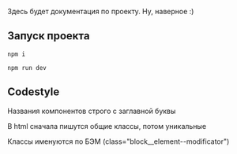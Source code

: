 Здесь будет документация по проекту. Ну, наверное :)

## Запуск проекта

`npm i`

`npm run dev`

## Codestyle

Названия компонентов строго с заглавной буквы

<!-- В html в атрибутах сначала пишется класс, потом всё остальное -->

В html сначала пишутся общие классы, потом уникальные

Классы именуются по БЭМ (class="block__element--modificator")

